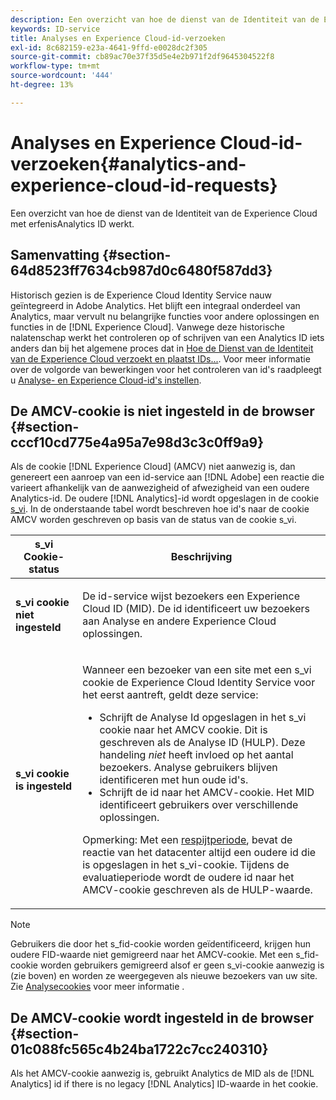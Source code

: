```yaml
---
description: Een overzicht van hoe de dienst van de Identiteit van de Experience Cloud met erfenisAnalytics ID werkt.
keywords: ID-service
title: Analyses en Experience Cloud-id-verzoeken
exl-id: 8c682159-e23a-4641-9ffd-e0028dc2f305
source-git-commit: cb89ac70e37f35d5e4e2b971f2df9645304522f8
workflow-type: tm+mt
source-wordcount: '444'
ht-degree: 13%

---
```


# Analyses en Experience Cloud-id-verzoeken{#analytics-and-experience-cloud-id-requests}

Een overzicht van hoe de dienst van de Identiteit van de Experience Cloud met erfenisAnalytics ID werkt.

## Samenvatting {#section-64d8523ff7634cb987d0c6480f587dd3}

Historisch gezien is de Experience Cloud Identity Service nauw geïntegreerd in Adobe Analytics. Het blijft een integraal onderdeel van Analytics, maar vervult nu belangrijke functies voor andere oplossingen en functies in de [!DNL Experience Cloud]. Vanwege deze historische nalatenschap werkt het controleren op of schrijven van een Analytics ID iets anders dan bij het algemene proces dat in [Hoe de Dienst van de Identiteit van de Experience Cloud verzoekt en plaatst IDs...](../../introduction/id-request.md#concept-2caacebb1d244402816760e9b8bcef6a). Voor meer informatie over de volgorde van bewerkingen voor het controleren van id&#39;s raadpleegt u [Analyse- en Experience Cloud-id&#39;s instellen](../../reference/analytics-reference/analytics-ids.md#concept-f381dd18ee184c6c8e48286937a161d6).

## De AMCV-cookie is niet ingesteld in de browser {#section-cccf10cd775e4a95a7e98d3c3c0ff9a9}

Als de cookie [!DNL Experience Cloud] (AMCV) niet aanwezig is, dan genereert een aanroep van een id-service aan [!DNL Adobe] een reactie die varieert afhankelijk van de aanwezigheid of afwezigheid van een oudere Analytics-id. De oudere [!DNL Analytics]-id wordt opgeslagen in de cookie [s_vi](https://experienceleague.adobe.com/docs/core-services/interface/ec-cookies/cookies-analytics.html). In de onderstaande tabel wordt beschreven hoe id&#39;s naar de cookie AMCV worden geschreven op basis van de status van de cookie s_vi.

<table id="table_DC85FECE26DD424E841BA1059AF1E57F"> 
 <thead> 
  <tr> 
   <th colname="col1" class="entry"> s_vi Cookie-status </th> 
   <th colname="col2" class="entry"> Beschrijving </th> 
  </tr> 
 </thead>
 <tbody> 
  <tr> 
   <td colname="col1"> <p> <b> s_vi cookie niet ingesteld</b> </p> </td> 
   <td colname="col2"> <p>De id-service wijst bezoekers een <span class="keyword"> Experience Cloud</span> ID (MID). De id identificeert uw bezoekers aan <span class="keyword"> Analyse</span> en andere <span class="keyword"> Experience Cloud</span> oplossingen. </p> </td> 
  </tr> 
  <tr> 
   <td colname="col1"> <p> <b>s_vi cookie is ingesteld</b> </p> </td> 
   <td colname="col2"> <p>Wanneer een bezoeker van een site met een s_vi cookie de Experience Cloud Identity Service voor het eerst aantreft, geldt deze service: </p> 
    <ul id="ul_BE584810280D4874AF802A9247011787"> 
     <li id="li_AA395B09A3174AF78F3EC10053E2E4F5">Schrijft de <span class="keyword"> Analyse</span> Id opgeslagen in het s_vi cookie naar het AMCV cookie. Dit is geschreven als de <span class="keyword"> Analyse</span> ID (HULP). Deze handeling <i>niet</i> heeft invloed op het aantal bezoekers. <span class="keyword"> Analyse</span> gebruikers blijven identificeren met hun oude id's. </li> 
     <li id="li_8735DE21FEA542BA8024109B8FE1E2ED">Schrijft de id naar het AMCV-cookie. Het MID identificeert gebruikers over verschillende oplossingen. </li> 
    </ul> <p> <p>Opmerking: Met een <a href="../../reference/analytics-reference/grace-period.md" format="dita" scope="local"> respijtperiode</a>, bevat de reactie van het datacenter altijd een oudere id die is opgeslagen in het s_vi-cookie. Tijdens de evaluatieperiode wordt de oudere id naar het AMCV-cookie geschreven als de HULP-waarde. </p> </p> </td> 
  </tr> 
 </tbody> 
</table>

>[!NOTE]
>
>Gebruikers die door het s_fid-cookie worden geïdentificeerd, krijgen hun oudere FID-waarde niet gemigreerd naar het AMCV-cookie. Met een s_fid-cookie worden gebruikers gemigreerd alsof er geen s_vi-cookie aanwezig is (zie boven) en worden ze weergegeven als nieuwe bezoekers van uw site. Zie [Analysecookies](https://experienceleague.adobe.com/docs/core-services/interface/ec-cookies/cookies-analytics.html) voor meer informatie .

## De AMCV-cookie wordt ingesteld in de browser {#section-01c088fc565c4b24ba1722c7cc240310}

Als het AMCV-cookie aanwezig is, gebruikt Analytics de MID als de [!DNL Analytics] id if there is no legacy [!DNL Analytics] ID-waarde in het cookie.
